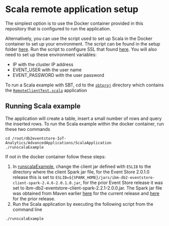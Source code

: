 # Scala remote application setup

The simplest option is to use the Docker container provided in this repository that is configured to run the application. 

Alternatively, you can use the script used to set up Scala in the Docker container to set up your environment. The script can be found in the setup folder [here](https://github.com/IBMProjectEventStore/db2eventstore-IoT-Analytics/blob/master/container/setup/setup-scala.sh).  Run the script to configure SSL that found [here](https://github.com/IBMProjectEventStore/db2eventstore-IoT-Analytics/blob/master/container/setup/setup-ssl.sh). You will also need to set up these environment variables: 

* IP with the cluster IP address
* EVENT_USER with the user name
* EVENT_PASSWORD with the user password

To run a Scala example with SBT, cd to the [`sbtproj`](sbtproj/README.md) directory which contains the [`RemoteClientTest.scala`](sbtproj/RemoteClientTest.scala) application

## Running Scala example

The application will create a table, insert a small number of rows and query the inserted rows. To run the Scala example within the docker container, run these two commands
```
cd /root/db2eventstore-IoT-Analytics/AdvancedApplications/ScalaApplication
./runscalaExample
```
If not in the docker container follow these steps: 
1. In [runscalaExample](runscalaExample), change the client jar defined with `ESLIB` to the directory where the client Spark jar file, for the Event Store 2.0.1.0 release this is set to `ESLIB=${SPARK_HOME}/jars/ibm-db2-eventstore-client-spark-2.4.6-2.0.1.0.jar`, for the prior Event Store release it was set to ibm-db2-eventstore-client-spark-2.2.1-2.0.0.jar.  The Spark jar file was obtained from Maven earlier [here](https://mvnrepository.com/artifact/com.ibm.event/ibm-db2-eventstore-client-spark-2.4.6) for the current release and [here](https://mvnrepository.com/artifact/com.ibm.event/ibm-db2-eventstore-client-spark-2.2.1) for the prior release.
2. Run the Scala application by executing the following script from the command line

`./runscalaExample`
